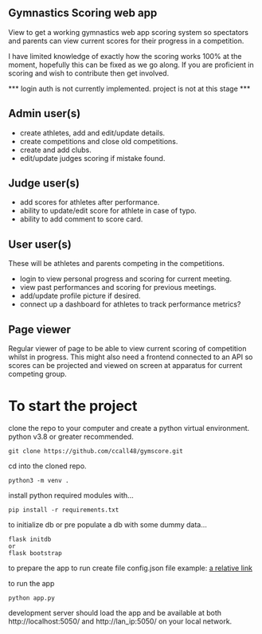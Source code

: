 ## Gymnastics Scoring web app
View to get a working gymnastics web app scoring system so spectators and
parents can view current scores for their progress in a competition.

I have limited knowledge of exactly how the scoring works 100% at the
moment, hopefully this can be fixed as we go along. If you are proficient
in scoring and wish to contribute then get involved.

*** login auth is not currently implemented. project is not at this stage ***

## Admin user(s)
- create athletes, add and edit/update details.
- create competitions and close old competitions.
- create and add clubs.
- edit/update judges scoring if mistake found.

## Judge user(s)
- add scores for athletes after performance.
- ability to update/edit score for athlete in case of typo.
- ability to add comment to score card.

## User user(s)
These will be athletes and parents competing in the competitions.
- login to view personal progress and scoring for current meeting.
- view past performances and scoring for previous meetings.
- add/update profile picture if desired.
- connect up a dashboard for athletes to track performance metrics?

## Page viewer
Regular viewer of page to be able to view current scoring of competition
whilst in progress. This might also need a frontend connected to an API
so scores can be projected and viewed on screen at apparatus for current
competing group.

# To start the project
clone the repo to your computer and create a python virtual environment.
python v3.8 or greater recommended.

```
git clone https://github.com/ccall48/gymscore.git
```
cd into the cloned repo.
```
python3 -m venv .
```
install python required modules with...
```
pip install -r requirements.txt
```
to initialize db or pre populate a db with some dummy data...
```
flask initdb
or
flask bootstrap
```
to prepare the app to run create file config.json file 
example:
[a relative link](config.json.sample)


to run the app 

```
python app.py
```
development server should load the app and be available at both
http://localhost:5050/ and http://lan_ip:5050/ on your local network.
